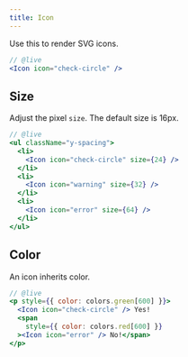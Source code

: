 ```yaml
---
title: Icon
---
```


Use this to render SVG icons.

```jsx
// @live
<Icon icon="check-circle" />
```

## Size

Adjust the pixel `size`. The default size is 16px.

```jsx
// @live
<ul className="y-spacing">
  <li>
    <Icon icon="check-circle" size={24} />
  </li>
  <li>
    <Icon icon="warning" size={32} />
  </li>
  <li>
    <Icon icon="error" size={64} />
  </li>
</ul>
```

## Color

An icon inherits color.

```jsx
// @live
<p style={{ color: colors.green[600] }}>
  <Icon icon="check-circle" /> Yes!
  <span
    style={{ color: colors.red[600] }}
  ><Icon icon="error" /> No!</span>
</p>
```